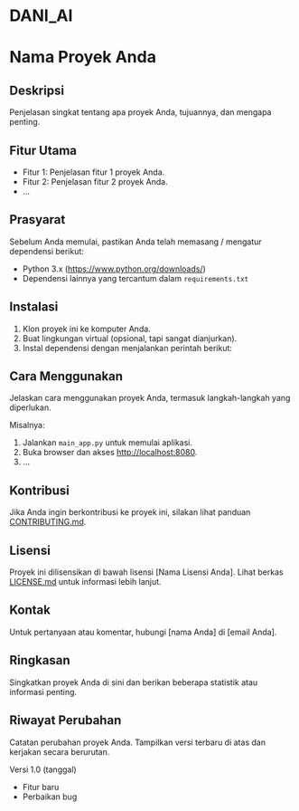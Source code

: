 # DANI_AI
# Nama Proyek Anda

## Deskripsi
Penjelasan singkat tentang apa proyek Anda, tujuannya, dan mengapa penting.

## Fitur Utama
- Fitur 1: Penjelasan fitur 1 proyek Anda.
- Fitur 2: Penjelasan fitur 2 proyek Anda.
- ...

## Prasyarat
Sebelum Anda memulai, pastikan Anda telah memasang / mengatur dependensi berikut:
- Python 3.x (https://www.python.org/downloads/)
- Dependensi lainnya yang tercantum dalam `requirements.txt`

## Instalasi
1. Klon proyek ini ke komputer Anda.
2. Buat lingkungan virtual (opsional, tapi sangat dianjurkan).
3. Instal dependensi dengan menjalankan perintah berikut:


## Cara Menggunakan
Jelaskan cara menggunakan proyek Anda, termasuk langkah-langkah yang diperlukan.

Misalnya:
1. Jalankan `main_app.py` untuk memulai aplikasi.
2. Buka browser dan akses [http://localhost:8080](http://localhost:8080).
3. ...

## Kontribusi
Jika Anda ingin berkontribusi ke proyek ini, silakan lihat panduan [CONTRIBUTING.md](CONTRIBUTING.md).

## Lisensi
Proyek ini dilisensikan di bawah lisensi [Nama Lisensi Anda]. Lihat berkas [LICENSE.md](LICENSE.md) untuk informasi lebih lanjut.

## Kontak
Untuk pertanyaan atau komentar, hubungi [nama Anda] di [email Anda].

## Ringkasan
Singkatkan proyek Anda di sini dan berikan beberapa statistik atau informasi penting.

## Riwayat Perubahan
Catatan perubahan proyek Anda. Tampilkan versi terbaru di atas dan kerjakan secara berurutan.

Versi 1.0 (tanggal)
- Fitur baru
- Perbaikan bug

